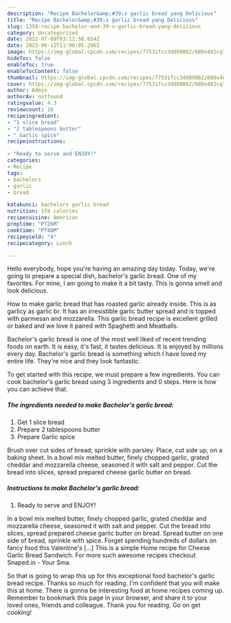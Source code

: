 ```yaml
---
description: "Recipe Bachelor&amp;#39;s garlic bread yang Delicious"
title: "Recipe Bachelor&amp;#39;s garlic bread yang Delicious"
slug: 1358-recipe-bachelor-and-39-s-garlic-bread-yang-delicious
category: Uncategorized
date: 2022-07-09T03:12:50.654Z
date: 2023-06-12T11:00:05.296Z
image: https://img-global.cpcdn.com/recipes/77531fcc3dd09862/680x482cq70/bachelors-garlic-bread-recipe-main-photo.jpg
hideToc: false
enableToc: true
enableTocContent: false
thumbnail: https://img-global.cpcdn.com/recipes/77531fcc3dd09862/680x482cq70/bachelors-garlic-bread-recipe-main-photo.jpg
cover: https://img-global.cpcdn.com/recipes/77531fcc3dd09862/680x482cq70/bachelors-garlic-bread-recipe-main-photo.jpg
author: Admin
authorAv: notfound
ratingvalue: 4.3
reviewcount: 16
recipeingredient:
- "1 slice bread"
- "2 tablespoons butter"
- " Garlic spice"
recipeinstructions:

- "Ready to serve and ENJOY!"
categories:
- Recipe
tags:
- bachelors
- garlic
- bread

katakunci: bachelors garlic bread 
nutrition: 159 calories
recipecuisine: American
preptime: "PT26M"
cooktime: "PT48M"
recipeyield: "4"
recipecategory: Lunch

---
```



Hello everybody, hope you're having an amazing day today. Today, we're going to prepare a special dish, bachelor&#39;s garlic bread. One of my favorites. For mine, I am going to make it a bit tasty. This is gonna smell and look delicious.

How to make garlic bread that has roasted garlic already inside. This is as garlicy as garlic br. It has an irresistible garlic butter spread and is topped with parmesan and mozzarella. This garlic bread recipe is excellent grilled or baked and we love it paired with Spaghetti and Meatballs.

Bachelor&#39;s garlic bread is one of the most well liked of recent trending foods on earth. It is easy, it's fast, it tastes delicious. It is enjoyed by millions every day. Bachelor&#39;s garlic bread is something which I have loved my entire life. They're nice and they look fantastic.


To get started with this recipe, we must prepare a few ingredients. You can cook bachelor&#39;s garlic bread using 3 ingredients and 0 steps. Here is how you can achieve that.

<!--inarticleads1-->

##### The ingredients needed to make Bachelor&#39;s garlic bread:

1. Get 1 slice bread
1. Prepare 2 tablespoons butter
1. Prepare  Garlic spice


Brush over cut sides of bread; sprinkle with parsley. Place, cut side up, on a baking sheet. In a bowl mix melted butter, finely chopped garlic, grated cheddar and mozzarella cheese, seasoned it with salt and pepper. Cut the bread into slices, spread prepared cheese garlic butter on bread. 

<!--inarticleads2-->

##### Instructions to make Bachelor&#39;s garlic bread:


1. Ready to serve and ENJOY!

In a bowl mix melted butter, finely chopped garlic, grated cheddar and mozzarella cheese, seasoned it with salt and pepper. Cut the bread into slices, spread prepared cheese garlic butter on bread. Spread butter on one side of bread, sprinkle with spice. Forget spending hundreds of dollars on fancy food this Valentine&#39;s […] This is a simple Home recipe for Cheese Garlic Bread Sandwich. For more such awesome recipes checkout Snaped.in - Your Sma. 

So that is going to wrap this up for this exceptional food bachelor&#39;s garlic bread recipe. Thanks so much for reading. I'm confident that you will make this at home. There is gonna be interesting food at home recipes coming up. Remember to bookmark this page in your browser, and share it to your loved ones, friends and colleague. Thank you for reading. Go on get cooking!
